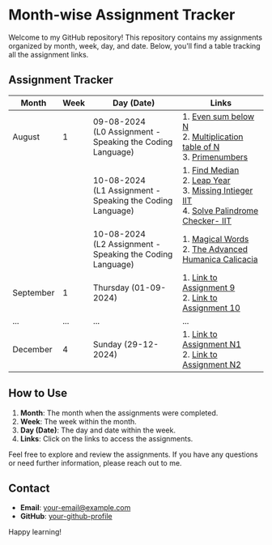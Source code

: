 # Month-wise Assignment Tracker

Welcome to my GitHub repository! This repository contains my assignments organized by month, week, day, and date. Below, you'll find a table tracking all the assignment links.

## Assignment Tracker

| Month   | Week | Day (Date)    | Links                                                                                                             |
|---------|------|---------------|---------|
| August  | 1    | 09-08-2024 <br>(L0 Assignment - Speaking the Coding Language)| 1. [Even sum below N](https://github.com/ashishkumarpalai/Minor-In-AI/blob/main/1.August/week1/09-08-2024/Assignment/L0%20Assignment%20-%20Speaking%20the%20Coding%20Language/Even%20sum%20below%20N.py)<br>2. [Multiplication table of N](https://github.com/ashishkumarpalai/Minor-In-AI/blob/main/1.August/week1/09-08-2024/Assignment/L0%20Assignment%20-%20Speaking%20the%20Coding%20Language/Multiplication%20table%20of%20N.py)<br>3. [Primenumbers](https://github.com/ashishkumarpalai/Minor-In-AI/blob/main/1.August/week1/09-08-2024/Assignment/L0%20Assignment%20-%20Speaking%20the%20Coding%20Language/Primenumbers.py)                     |
|   |     | 10-08-2024 <br> (L1 Assignment - Speaking the Coding Language) | 1. [Find Median](https://github.com/ashishkumarpalai/Minor-In-AI/blob/main/1.August/week1/10-08-2024/Assignment/L1%20Assignment%20-%20Speaking%20the%20Coding%20Language/Find%20Median.py)<br>2. [Leap Year](https://github.com/ashishkumarpalai/Minor-In-AI/blob/main/1.August/week1/10-08-2024/Assignment/L1%20Assignment%20-%20Speaking%20the%20Coding%20Language/Leap%20Year.py)<br>3. [Missing Intieger IIT](https://github.com/ashishkumarpalai/Minor-In-AI/blob/main/1.August/week1/10-08-2024/Assignment/L1%20Assignment%20-%20Speaking%20the%20Coding%20Language/Missing%20Intieger%20IIT.py) <br>4. [Solve Palindrome Checker- IIT](https://github.com/ashishkumarpalai/Minor-In-AI/blob/main/1.August/week1/10-08-2024/Assignment/L1%20Assignment%20-%20Speaking%20the%20Coding%20Language/Solve%20Palindrome%20Checker-%20IIT.py)                    |
|   |     | 10-08-2024 <br> (L2 Assignment - Speaking the Coding Language) | 1. [Magical Words](https://github.com/ashishkumarpalai/Minor-In-AI/blob/main/1.August/week1/10-08-2024/Assignment/L2%20Assignment%20-%20Speaking%20the%20Coding%20Language/Magical%20Words.py)<br>2. [The Advanced Humanica Calicacia](https://github.com/ashishkumarpalai/Minor-In-AI/blob/main/1.August/week1/10-08-2024/Assignment/L2%20Assignment%20-%20Speaking%20the%20Coding%20Language/The%20Advanced%20Humanica%20Calicacia.py)                                                     |
| September | 1 | Thursday (01-09-2024) | 1. [Link to Assignment 9](#)<br>2. [Link to Assignment 10](#)                                                    |
| ...     | ...  | ...           | ...                                                                                                               |
| December | 4  | Sunday (29-12-2024) | 1. [Link to Assignment N1](#)<br>2. [Link to Assignment N2](#)                                                    |

## How to Use

1. **Month**: The month when the assignments were completed.
2. **Week**: The week within the month.
3. **Day (Date)**: The day and date within the week.
4. **Links**: Click on the links to access the assignments.

Feel free to explore and review the assignments. If you have any questions or need further information, please reach out to me.

## Contact

- **Email**: [your-email@example.com](mailto:your-email@example.com)
- **GitHub**: [your-github-profile](https://github.com/your-github-profile)

Happy learning!
